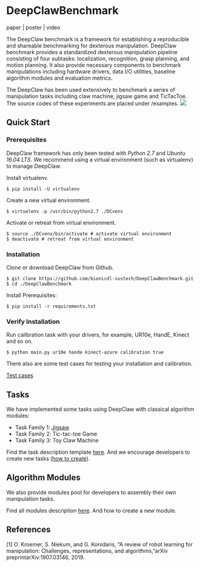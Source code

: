 # DeepClawBenchmark

paper | poster | video

The DeepClaw benchmark is a framework for establishing a reproducible and shareable benchmarking for dexterous manipulation. DeepClaw benchmark provides a standardized dexterous manipulation pipeline consisting of four subtasks: localization, recognition, grasp planning, and motion planning. It also provide necessary components to benchmark manipulations including hardware drivers, data I/O utilities, baseline algorithm modules and evaluation metrics.

The DeepClaw has been used extensively to benchmark a series of manipulation tasks including claw machine, jigsaw game and TicTacToe. The source codes of these experiments are placed under /examples.
![](https://github.com/bionicdl-sustech/DeepClawBenchmark/blob/master/Documents/Figs/deepclaw-framework.png)

## Quick Start

### Prerequisites

DeepClaw framework has only been tested with *Python 2.7* and *Ubuntu 16.04 LTS*. We recommend using a virtual environment (such as virtualenv) to manage DeepClaw.

Install virtualenv.

```shell
$ pip install -U virtualenv
```

Create a new virtual environment.

```shell
$ virtualenv -p /usr/bin/python2.7 ./DCvenv
```

Activate or retreat from virtual environment.

```shell
$ source ./DCvenv/bin/activate # activate virtual environment
$ deactivate # retreat from virtual environment
```

### Installation

Clone or download DeepClaw from Github.

```shell
$ git clone https://github.com/bionicdl-sustech/DeepClawBenchmark.git
$ cd ./DeepClawBenchmark
```

Install Prerequisites:

```shell
$ pip install -r requirements.txt
```

### Verify Installation
Run calibration task with your drivers, for example, UR10e, HandE, Kinect and so on.

```shell
$ python main.py ur10e hande kinect-azure calibration true
```

There also are some test cases for testing your installation and calibration.

[Test cases](https://github.com/bionicdl-sustech/DeepClawBenchmark/blob/master/Documents/TestCases.md)

## <a name="tasks">Tasks</a>
We have implemented some tasks using DeepClaw with classical algorithm modules:
- Task Family 1: [Jigsaw](https://github.com/bionicdl-sustech/DeepClawBenchmark/blob/master/Documents/Jigsaw_task/task_description.md)
- Task Family 2: Tic-tac-toe Game
- Task Family 3: Toy Claw Machine

Find the task description template [here](https://github.com/bionicdl-sustech/DeepClawBenchmark/blob/master/Documents/Task-Description-Template.md).
And we encourage developers to create new tasks ([how to create](https://github.com/bionicdl-sustech/DeepClawBenchmark/blob/python2.7/documents/How-to-Create-Task.md)).
## Algorithm Modules
We also provide modules pool for developers to assembly their own manipulation tasks.

Find all modules description [here](https://github.com/bionicdl-sustech/DeepClawBenchmark/tree/python2.7/modules).
And how to create a new module.
## References
[1] O. Kroemer, S. Niekum, and G. Konidaris, “A review of robot learning for manipulation: Challenges, representations, and algorithms,”arXiv preprintarXiv:1907.03146, 2019.
